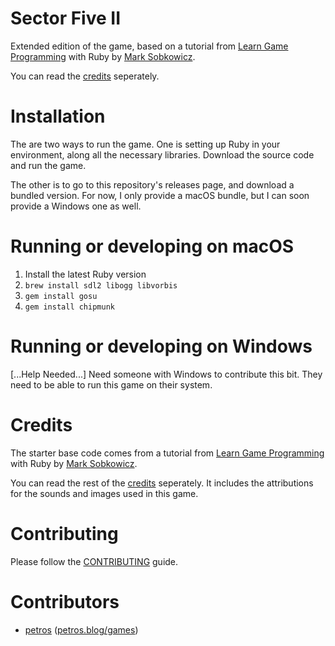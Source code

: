 Sector Five II
==============

Extended edition of the game, based on a tutorial from [Learn Game Programming]
with Ruby by [Mark Sobkowicz].

You can read the [credits](credits.txt) seperately.

Installation
============

The are two ways to run the game. One is setting up Ruby in your environment,
along all the necessary libraries. Download the source code and run the game.

The other is to go to this repository's releases page, and download a bundled
version. For now, I only provide a macOS bundle, but I can soon provide a
Windows one as well.

Running or developing on macOS
==============================

1. Install the latest Ruby version
2. `brew install sdl2 libogg libvorbis`
3. `gem install gosu`
4. `gem install chipmunk`

Running or developing on Windows
================================

[...Help Needed...]
Need someone with Windows to contribute this bit. They need to be able to run
this game on their system.

Credits
=======
The starter base code comes from a tutorial from [Learn Game Programming]
with Ruby by [Mark Sobkowicz](https://twitter.com/MarkSobkowicz).

You can read the rest of the [credits](credits.txt) seperately. It includes the
attributions for the sounds and images used in this game.

Contributing
============

Please follow the [CONTRIBUTING](CONTRIBUTING) guide.

Contributors
============

- [petros](https://twitter.com/amiridis) ([petros.blog/games](https://petros.blog/games))

[Learn Game Programming]: https://pragprog.com/book/msgpkids/learn-game-programming-with-ruby
[Mark Sobkowicz]: https://twitter.com/MarkSobkowicz